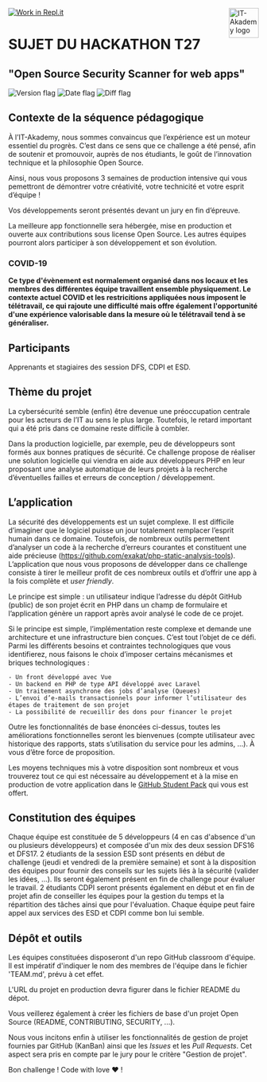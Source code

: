 [![Work in Repl.it](https://classroom.github.com/assets/work-in-replit-14baed9a392b3a25080506f3b7b6d57f295ec2978f6f33ec97e36a161684cbe9.svg)](https://classroom.github.com/online_ide?assignment_repo_id=274956&assignment_repo_type=GroupAssignmentRepo)
<a href="https://www.it-akademy.fr/">
    <img src="https://www.it-akademy.fr/img/logo.png" alt="IT-Akademy logo" title="IT-Akademy" align="right" height="60" />
</a>

# SUJET DU HACKATHON T27
## "Open Source Security Scanner for web apps"

![Version flag](https://img.shields.io/badge/Version-2.0.0-green?style=flat-square)
![Date flag](https://img.shields.io/badge/Date-27%2F07%2F2020-blue?style=flat-square)
![Diff flag](https://img.shields.io/badge/Diffusion-restreinte-red?style=flat-square)

## Contexte de la séquence pédagogique

À l’IT-Akademy, nous sommes convaincus que l’expérience  est un moteur essentiel du progrès. C’est dans ce sens que ce challenge a été pensé, afin de soutenir et promouvoir, auprès de nos étudiants, le goût de l’innovation technique et la philosophie Open Source.

Ainsi, nous vous proposons 3 semaines de production intensive qui vous pemettront de démontrer votre créativité, votre technicité et votre esprit d’équipe !

Vos développements seront présentés devant un jury en fin d’épreuve.

La meilleure app fonctionnelle sera hébergée, mise en production et ouverte aux contributions sous license Open Source. Les autres équipes pourront alors participer à son développement et son évolution.

### COVID-19
**Ce type d'évènement est normalement organisé dans nos locaux et les membres des différentes équipe travaillent ensemble physiquement. Le contexte actuel COVID et les restricitions appliquées nous imposent le télétravail, ce qui rajoute une difficulté mais offre également l'opportunité d'une expérience valorisable dans la mesure où le télétravail tend à se généraliser.**

## Participants

Apprenants et stagiaires des session DFS, CDPI et ESD.

## Thème du projet

La cybersécurité semble (enfin) être devenue une préoccupation centrale pour les acteurs de l’IT au sens le plus large. Toutefois, le retard important qui a été pris dans ce domaine reste difficile à combler. 

Dans la production logicielle, par exemple, peu de développeurs sont formés aux bonnes pratiques de sécurité. Ce challenge propose de réaliser une solution logicielle qui viendra en aide aux développeurs PHP en leur proposant une analyse automatique de leurs projets à la recherche d’éventuelles failles et erreurs de conception / développement.

## L’application

La sécurité des développements est un sujet complexe. Il est difficile d’imaginer que le logiciel puisse un jour totalement remplacer l’esprit humain dans ce domaine. Toutefois, de nombreux outils permettent d’analyser un code à la recherche d’erreurs courantes et constituent une aide précieuse (https://github.com/exakat/php-static-analysis-tools). L’application que nous vous proposons de développer dans ce challenge consiste à tirer le meilleur profit de ces nombreux outils et d’offrir une app à la fois complète et *user friendly*.

Le principe est simple : un utilisateur indique l’adresse du dépôt GitHub (public) de son projet écrit en PHP dans un champ de formulaire et l’application génère un rapport après avoir analysé le code de ce projet.

Si le principe est simple, l’implémentation reste complexe et demande une architecture et une infrastructure bien conçues. C’est tout l’objet de ce défi. Parmi les différents besoins et contraintes technologiques que vous identifierez, nous faisons le choix d’imposer certains mécanismes et briques technologiques : 

    - Un front développé avec Vue 
    - Un backend en PHP de type API développé avec Laravel
    - Un traitement asynchrone des jobs d’analyse (Queues)
    - L’envoi d’e-mails transactionnels pour informer l’utilisateur des étapes de traitement de son projet
    - La possibilité de recueillir des dons pour financer le projet

Outre les fonctionnalités de base énoncées ci-dessus, toutes les améliorations fonctionnelles seront les bienvenues (compte utilisateur avec historique des rapports, stats s’utilisation du service pour les admins, ...). À vous d’être force de proposition.

Les moyens techniques mis à votre disposition sont nombreux et vous trouverez tout ce qui est nécessaire au développement et à la mise en production de votre application dans le [GitHub Student Pack](https://education.github.com/pack/offers) qui vous est offert.

## Constitution des équipes

Chaque équipe est constituée de 5 développeurs (4 en cas d'absence d'un ou plusieurs développeurs) et composée d'un mix des deux session DFS16 et DFS17.
2 étudiants de la session ESD sont présents en début de challenge (jeudi et vendredi de la première semaine) et sont à la disposition des équipes pour fournir des conseils sur les sujets liés à la sécurité (valider les idées, ...). Ils seront également présent en fin de challenge pour évaluer le travail. 2 étudiants CDPI seront présents également en début et en fin de projet afin de conseiller les équipes pour la gestion du temps et la répartition des tâches ainsi que pour l'évaluation. Chaque équipe peut faire appel aux services des ESD et CDPI comme bon lui semble.

## Dépôt et outils

Les équipes constituées disposeront d'un repo GitHub classroom d'équipe. Il est impératif d'indiquer le nom des membres de l'équipe dans le fichier 'TEAM.md', prévu à cet effet.

L'URL du projet en production devra figurer dans le fichier README du dépot.

Vous veillerez également à créer les fichiers de base d'un projet Open Source (README, CONTRIBUTING, SECURITY, ...).

Nous vous incitons enfin à utiliser les fonctionnalités de gestion de projet fournies par GitHub (KanBan) ainsi que les *Issues* et les *Pull Requests*. Cet aspect sera pris en compte par le jury pour le critère "Gestion de projet".



Bon challenge ! Code with love :heart: !





